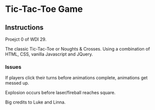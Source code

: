 # Tic-Tac-Toe Game

## Instructions

Proejct 0 of WDI 29.

The classic Tic-Tac-Toe or Noughts & Crosses.  Using a combination of HTML, CSS, vanilla Javascript and JQuery.

### Issues

If players click their turns before animations complete, animations get messed up.

Explosion occurs before laser/fireball reaches square.

Big credits to Luke and Linna.
